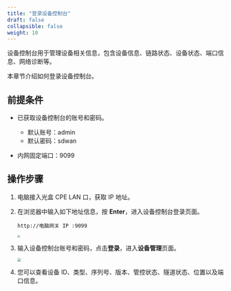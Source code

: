 ```yaml
---
title: "登录设备控制台"
draft: false
collapsible: false
weight: 10
---
```


设备控制台用于管理设备相关信息，包含设备信息、链路状态、设备状态、端口信息、网络诊断等。

本章节介绍如何登录设备控制台。

## 前提条件

- 已获取设备控制台的账号和密码。
  - 默认账号：admin
  - 默认密码：sdwan

- 内网固定端口：9099

## 操作步骤

1. 电脑接入光盒 CPE LAN 口，获取 IP 地址。

2. 在浏览器中输入如下地址信息，按 **Enter**，进入设备控制台登录页面。

   ```
   http://电脑网关 IP :9099
   ```

   <img src="../../../_images/um_equip_login.png" style="zoom:40%;" />

3. 输入设备控制台账号和密码，点击**登录**，进入**设备管理**页面。

   <img src="../../../_images/um_equip_mgmt_details.png" style="zoom:50%;" />

4. 您可以查看设备 ID、类型、序列号、版本、管控状态、隧道状态、位置以及端口信息。

   


